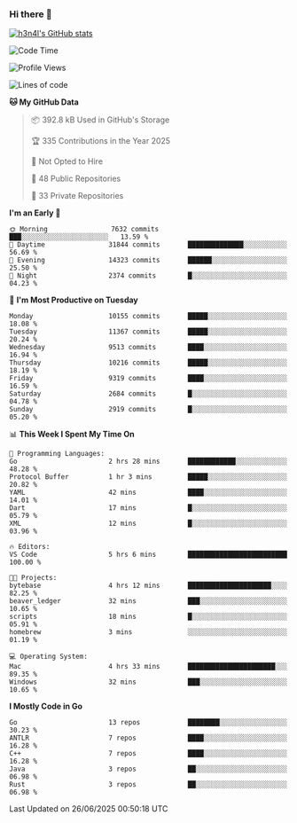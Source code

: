 ### Hi there 👋

[![h3n4l's GitHub stats](https://github-readme-stats.vercel.app/api?username=h3n4l&count_private=true&show_icons=true&theme=radical)](https://github.com/h3n4l/github-readme-stats)

<!--START_SECTION:waka-->
![Code Time](http://img.shields.io/badge/Code%20Time-2%2C211%20hrs%2013%20mins-blue)

![Profile Views](http://img.shields.io/badge/Profile%20Views-3-blue)

![Lines of code](https://img.shields.io/badge/From%20Hello%20World%20I%27ve%20Written-18.9%20million%20lines%20of%20code-blue)

**🐱 My GitHub Data** 

> 📦 392.8 kB Used in GitHub's Storage 
 > 
> 🏆 335 Contributions in the Year 2025
 > 
> 🚫 Not Opted to Hire
 > 
> 📜 48 Public Repositories 
 > 
> 🔑 33 Private Repositories 
 > 
**I'm an Early 🐤** 

```text
🌞 Morning                7632 commits        ███░░░░░░░░░░░░░░░░░░░░░░   13.59 % 
🌆 Daytime                31844 commits       ██████████████░░░░░░░░░░░   56.69 % 
🌃 Evening                14323 commits       ██████░░░░░░░░░░░░░░░░░░░   25.50 % 
🌙 Night                  2374 commits        █░░░░░░░░░░░░░░░░░░░░░░░░   04.23 % 
```
📅 **I'm Most Productive on Tuesday** 

```text
Monday                   10155 commits       █████░░░░░░░░░░░░░░░░░░░░   18.08 % 
Tuesday                  11367 commits       █████░░░░░░░░░░░░░░░░░░░░   20.24 % 
Wednesday                9513 commits        ████░░░░░░░░░░░░░░░░░░░░░   16.94 % 
Thursday                 10216 commits       █████░░░░░░░░░░░░░░░░░░░░   18.19 % 
Friday                   9319 commits        ████░░░░░░░░░░░░░░░░░░░░░   16.59 % 
Saturday                 2684 commits        █░░░░░░░░░░░░░░░░░░░░░░░░   04.78 % 
Sunday                   2919 commits        █░░░░░░░░░░░░░░░░░░░░░░░░   05.20 % 
```


📊 **This Week I Spent My Time On** 

```text
💬 Programming Languages: 
Go                       2 hrs 28 mins       ████████████░░░░░░░░░░░░░   48.28 % 
Protocol Buffer          1 hr 3 mins         █████░░░░░░░░░░░░░░░░░░░░   20.82 % 
YAML                     42 mins             ████░░░░░░░░░░░░░░░░░░░░░   14.01 % 
Dart                     17 mins             █░░░░░░░░░░░░░░░░░░░░░░░░   05.79 % 
XML                      12 mins             █░░░░░░░░░░░░░░░░░░░░░░░░   03.96 % 

🔥 Editors: 
VS Code                  5 hrs 6 mins        █████████████████████████   100.00 % 

🐱‍💻 Projects: 
bytebase                 4 hrs 12 mins       █████████████████████░░░░   82.25 % 
beaver_ledger            32 mins             ███░░░░░░░░░░░░░░░░░░░░░░   10.65 % 
scripts                  18 mins             █░░░░░░░░░░░░░░░░░░░░░░░░   05.91 % 
homebrew                 3 mins              ░░░░░░░░░░░░░░░░░░░░░░░░░   01.19 % 

💻 Operating System: 
Mac                      4 hrs 33 mins       ██████████████████████░░░   89.35 % 
Windows                  32 mins             ███░░░░░░░░░░░░░░░░░░░░░░   10.65 % 
```

**I Mostly Code in Go** 

```text
Go                       13 repos            ████████░░░░░░░░░░░░░░░░░   30.23 % 
ANTLR                    7 repos             ████░░░░░░░░░░░░░░░░░░░░░   16.28 % 
C++                      7 repos             ████░░░░░░░░░░░░░░░░░░░░░   16.28 % 
Java                     3 repos             ██░░░░░░░░░░░░░░░░░░░░░░░   06.98 % 
Rust                     3 repos             ██░░░░░░░░░░░░░░░░░░░░░░░   06.98 % 
```




 Last Updated on 26/06/2025 00:50:18 UTC
<!--END_SECTION:waka-->

